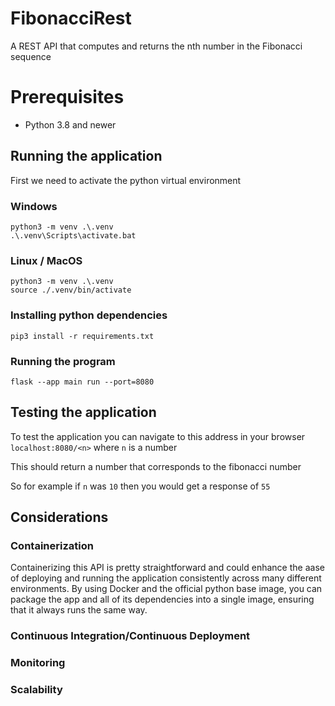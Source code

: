 # FibonacciRest
 A REST API that computes and returns the nth number in the Fibonacci sequence

# Prerequisites
- Python 3.8 and newer

## Running the application
First we need to activate the python virtual environment
### Windows
```
python3 -m venv .\.venv
.\.venv\Scripts\activate.bat    
```
### Linux / MacOS
```
python3 -m venv .\.venv
source ./.venv/bin/activate
```
### Installing python dependencies
```
pip3 install -r requirements.txt
```

### Running the program
```
flask --app main run --port=8080
```

## Testing the application
To test the application you can navigate to this address in your browser
``localhost:8080/<n>`` where ``n`` is a number 

This should return a number that corresponds to the fibonacci number

So for example if ``n`` was ``10`` then you would get a response of ``55``

## Considerations

### Containerization
Containerizing this API is pretty straightforward and could enhance the aase of deploying and running the application consistently across many different environments.
By using Docker and the official python base image, you can package the app and all of its dependencies into a single image,
ensuring that it always runs the same way.
### Continuous Integration/Continuous Deployment

### Monitoring

### Scalability
